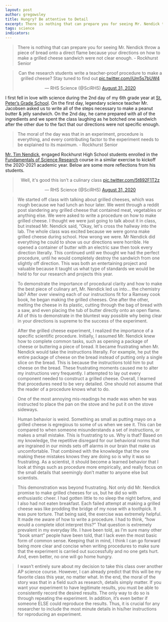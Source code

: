 ```yaml
---
layout: post
author: gregowsley
title: Hungry? Be attentive to Detail
excerpt: There is nothing that can prepare you for seeing Mr. Nendick throw a piece of bread onto a direct flame because your directions on how to make a grilled cheese sandwich were not clear enough. - Rockhurst Senior
tags: science
indicators: 
---
```



<blockquote>There is nothing that can prepare you for seeing Mr. Nendick throw a piece of bread onto a direct flame because your directions on how to make a grilled cheese sandwich were not clear enough. - Rockhurst Senior </blockquote>

<center>
<blockquote class="twitter-tweet"><p lang="en" dir="ltr">Can the research students write a teacher-proof procedure to make a grilled cheese? Stay tuned to find out <a href="https://t.co/iUm5s7bUW4">pic.twitter.com/iUm5s7bUW4</a></p>&mdash; RHS Science (@SciRHS) <a href="https://twitter.com/SciRHS/status/1300442254759342082?ref_src=twsrc%5Etfw">August 31, 2020</a></blockquote> <script async src="https://platform.twitter.com/widgets.js" charset="utf-8"></script>
</center>

I first fell in love with science during the 2nd day of my 6th grade year at [St. Peter’s Grade School](https://stpkc.org/school/). On the first day, legendary science teacher Mr. Jacobsen asked us to write all of the steps necessary to make a peanut butter & jelly sandwich. On the 2nd day, he came prepared with all of the ingredients and we spent the class laughing as he botched one sandwich after the other due to the fact that our directions were not specific enough.

<blockquote>The moral of the day was that in an experiment, procedure is everything, and every contributing factor to the experiment needs to be explained to its maximum. - Rockhurst Senior</blockquote>

[Mr. Tim Nendick](http://steam.rockhursths.edu/team/timothynendick/), engaged Rockhurst High School students enrolled in the [Fundamentals of Science Research](http://steam.rockhursths.edu/2019/08/07/FSR18.html) course in a similar exercise to kickoff the 2020-2021 academic year. Below are some more reflections from his students.

<center>
<blockquote class="twitter-tweet"><p lang="en" dir="ltr">Well, it&#39;s good this isn&#39;t a culinary class <a href="https://t.co/5t892F1T2z">pic.twitter.com/5t892F1T2z</a></p>&mdash; RHS Science (@SciRHS) <a href="https://twitter.com/SciRHS/status/1300482684209127424?ref_src=twsrc%5Etfw">August 31, 2020</a></blockquote> <script async src="https://platform.twitter.com/widgets.js" charset="utf-8"></script>
</center>

<blockquote>We started off class with talking about grilled cheeses, which was rough because we had lunch an hour later. We went through a reddit post slandering any grilled cheese that contained meat, vegetables or anything else. We were asked to write a procedure on how to make grilled cheese. I thought we were just going to talk about it in class, but instead Mr. Nendick said, “Okay, let's cross the hallway into the lab. The whole class was excited because we were gonna make grilled cheese during school. How wrong we were. Mr Nendick did everything he could to show us our directions were horrible. He opened a container of butter with an electric saw then took every direction literally. This continued until we thought we had the perfect procedure, until he would completely destroy the sandwich from one slightly off direction. This was both an entertaining project and valuable because it taught us what type of standards we would be held to for our research and projects this year.</blockquote>

<blockquote>To demonstrate the importance of procedural clarity and how to make the best piece of culinary art, Mr. Nendick led us into… the chemistry lab? After over viewing each of our instructions fit for a Ramsey cook book, he began making the grilled cheeses. One after the other, melting the cheese in its plastic, cutting through the bag of bread with a saw, and even placing the tub of butter directly onto an open flame. All of this to demonstrate in the bluntest way possible why being clear in your directions is supreme to the success of the experiment.</blockquote>

<blockquote>After the grilled cheese experiment, I realized the importance of a specific scientific procedure. Initially, I assumed Mr. Nendick knew how to complete common tasks, such as opening a package of cheese or buttering a piece of bread. It became frustrating when Mr. Nendick would take the instructions literally. For example, he put the entire package of cheese on the bread instead of putting only a single slice on the bread. This is because the instructions told him to put cheese on the bread. These frustrating moments caused me to alter my instructions very frequently. I attempted to lay out every component needed to construct a grilled cheese. Overall, I learned that procedures need to be very detailed. One should not assume that the reader of a procedure knows what to do. </blockquote>

<blockquote>One of the most annoying mis-readings he made was when he was instructed to place the pan on the stove and he put it on the stove sideways. </blockquote>

<blockquote>Human behavior is weird. Something as small as putting mayo on a grilled cheese is egregious to some of us when we see it. This can be compared to when someone misunderstands a set of instructions, or makes a small mistake. This is frustrating to us. Why is
that? Based on my knowledge, the repetitive disregard for our behavioral norms that are
ingrained in our minds sets off alarms in our brain that make us uncomfortable. That combined
with the knowledge that the one making these mistakes knows they are doing so is why it was
so frustrating. As a scientist, it should become a learned behavior that I look at things such as
procedure more empirically, and really focus on the small details that seemingly don’t matter to
anyone else but scientists. </blockquote>

<blockquote>This demonstration was beyond frustrating. Not only did Mr. Nendick promise to make grilled cheeses for us, but he did so with enthusiastic cheer. I had gotten little to no sleep the night before, and I also had not eaten breakfast. Each failed attempt at making a grilled cheese was like prodding the bridge of my nose with a toothpick. It was pure torture. That being said, the exercise was extremely helpful. It made me aware of how to write a procedure. I had to think, “how would a complete idiot interpret this?” That question is extremely prevalent in my everyday life. I have been told, as I’m sure many other “book smart” people have been told, that I lack even the most basic form of common sense. Keeping that in mind, I think I can go forward being more clear and concise when writing procedures to make sure that the experiment is carried out successfully and no one gets hurt. And, even better, no one will go home hungry.</blockquote>

<blockquote> I wasn’t entirely sure about my decision to take this class over another AP science course. However, I can already predict that this will be my favorite class this year, no matter what.  In the end, the moral of the story was that in a field such as research, details simply matter. If you want your experiment to have legitimate results, you must be able to consistently record the desired results. The only way to do so is through repeating the experiment. In addition, it’s even better if someone ELSE could reproduce the results. Thus, it is crucial for any researcher to include the most minute details in his/her instructions for reproducing an experiment. </blockquote>
